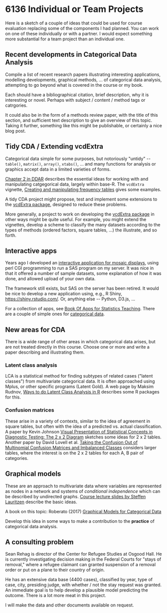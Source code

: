 # 6136 Individual or Team Projects

Here is a sketch of a couple of ideas that could be used for course evaluation
replacing some of the components I had planned. You can work on one of these
individually or with a partner. I would expect something more substantial for
a team project than an individual one. 

## Recent developments in Categorical Data Analysis

Compile a list of recent research papers illustrating interesting applications, 
modelling developments, graphical methods, ... of categorical data analysis,
attempting to go beyond what is covered in the course or my book.

Each should have a bibliographical citation, brief description, why it is
interesting or novel. Perhaps with subject / content / method tags or
catrgories.

It could also be in the form of a methods review paper, with the title of
this section, and sufficient text description to give an overview of this
topic. Taking it further, something like this might be publishable, or
certainly a nice blog post.

## Tidy CDA / Extending vcdExtra

Categorical data simple for some purposes, but notoriously "untidy" --
`table()`, `matrix()`, `array()`, `xtabs()`, ... and many functions for analysis
or graphics accept data in a limited varieties of forms.  

[Chapter 2 in DDAR](VCDR/chapter02.pdf) describes the essential ideas for working with
and manipulating catgegorical data, largely within base-R. The `vcdExtra` vignette,
[Creating and manipulating frequency tables](https://friendly.github.io/vcdExtra/articles/creating.html) gives some examples.

A tidy CDA project might propose, test and implement some extensions to
the [vcdExtra package](https://github.com/friendly/vcdExtra), designed to reduce these problems.

More generally, a project to work on developing the [vcdExtra package](https://github.com/friendly/vcdExtra)
in other ways might be quite useful.  For example, you might extend the vignettes,
develop a scheme to classify the many datasets according to the types of methods (ordered factors, square tables, ...)
the illustrate, and so forth.


## Interactive apps

Years ago I developed an [interactive application for mosaic displays](http://euclid.psych.yorku.ca/cgi/mosaics),
using perl CGI programming to run a SAS program on my server. It was nice in that it offered
a number of sample datasets, some explanation of how it was done, and allowed upload of your
own data.

The framework still exists, but
SAS on the server has been retired.  It would be nice to develop a new application using, e.g., 
R Shiny, https://shiny.rstudio.com/. Or, anything else -- Python, D3.js, ...

For a collection of apps, see [Book Of Apps for Statistics Teaching](https://sites.psu.edu/shinyapps/).
There are a couple of simple ones for [categorical data](https://sites.psu.edu/shinyapps/category/upper-division-apps/categorical-data/).


## New areas for CDA

There is a wide range of other areas in which categorical data arises, but are not treated
directly in this course. Choose one or more and write a paper describing and illustrating them.

### Latent class analysis
LCA is a statistical method for finding subtypes of related cases ("latent classes") from
multivariate categorical data. It is often approached using Mplus, or other specific programs
(Latent Gold). A web page by Maksim Rudnov, [Ways to do Latent Class Analysis in R](https://maksimrudnev.com/2016/12/28/latent-class-analysis-in-r/)
describes some R packages for this.

### Confusion matrices 
These arise in a variety of contexts, similar to the idea of agreement in square tables,
but often with the idea of a predicted vs. actual classification. A paper by Kevin Johnson
[Visual Presentation of Statistical Concepts in Diagnostic Testing: The 2 x 2 Diagram](../papers/2x2_paper_2014.pdf) sketches some ideas for
2 x 2 tables. Another paper by David Lovell et al. [Taking the Confusion Out of Multinomial Confusion Matrices and Imbalanced Classes](../papers/Lovell-2021-Confusion.pdf)
considers larger tables, where the interest is on the 2 x 2 tables for each A, B pair of categories.

## Graphical models
These are an approach to multivariate data where variables are represented as nodes in a
network and systems of _conditional independence_ which can be described by undirected graphs.
[Course lecture slides by Steffen Lauritzen](https://www.stats.ox.ac.uk/~steffen/teaching/fsmHT07/fsm07.pdf) describe the basic ideas.

A book on this topic:
Roberato (2017) [Graphical Models for Categorical Data](https://www.cambridge.org/core/elements/abs/graphical-models-for-categorical-data/F9D4523D3559BC2BA9251CEF3077F20D)

Develop this idea in some ways to make a contribution to the **practice** of categorical data
analysis. 

## A consulting problem

Sean Rehag is director of the Center for Refugee Studies at Osgood Hall. He is currently
investigating decision making in the Federal Courts for "stays of removal," where a refugee
claimant can granted suspension of a removal order or put on a plane to their country of origin.

He has an extensive data base (4400 cases), classified by year, type of case, city, presiding judge, with
whether / not the stay request was granted.  An immediate goal is to help develop a plausible model
predicting the outcome.  There is a lot more meat in this project.

I will make the data and other documents available on request.

